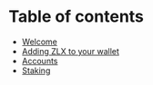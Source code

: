 # Table of contents

* [Welcome](README.md)
* [Adding ZLX to your wallet](adding-zlx-to-your-wallet.md)
* [Accounts](accounts.md)
* [Staking](staking.md)
